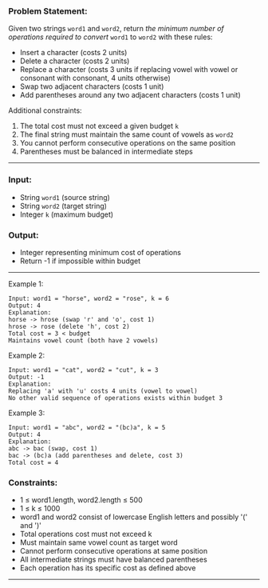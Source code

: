 ### Problem Statement:
Given two strings `word1` and `word2`, return *the minimum number of operations required to convert* `word1` to `word2` with these rules:
* Insert a character (costs 2 units)
* Delete a character (costs 2 units)
* Replace a character (costs 3 units if replacing vowel with vowel or consonant with consonant, 4 units otherwise)
* Swap two adjacent characters (costs 1 unit)
* Add parentheses around any two adjacent characters (costs 1 unit)

Additional constraints:
1. The total cost must not exceed a given budget `k`
2. The final string must maintain the same count of vowels as `word2`
3. You cannot perform consecutive operations on the same position
4. Parentheses must be balanced in intermediate steps

---
### Input:
- String `word1` (source string)
- String `word2` (target string)
- Integer `k` (maximum budget)

### Output:
- Integer representing minimum cost of operations
- Return -1 if impossible within budget

---

Example 1:
```
Input: word1 = "horse", word2 = "rose", k = 6
Output: 4
Explanation: 
horse -> hrose (swap 'r' and 'o', cost 1)
hrose -> rose (delete 'h', cost 2)
Total cost = 3 < budget
Maintains vowel count (both have 2 vowels)
```

Example 2:
```
Input: word1 = "cat", word2 = "cut", k = 3
Output: -1
Explanation: 
Replacing 'a' with 'u' costs 4 units (vowel to vowel)
No other valid sequence of operations exists within budget 3
```

Example 3:
```
Input: word1 = "abc", word2 = "(bc)a", k = 5
Output: 4
Explanation:
abc -> bac (swap, cost 1)
bac -> (bc)a (add parentheses and delete, cost 3)
Total cost = 4
```

### Constraints:
- 1 ≤ word1.length, word2.length ≤ 500
- 1 ≤ k ≤ 1000
- word1 and word2 consist of lowercase English letters and possibly '(' and ')'
- Total operations cost must not exceed k
- Must maintain same vowel count as target word
- Cannot perform consecutive operations at same position
- All intermediate strings must have balanced parentheses
- Each operation has its specific cost as defined above

---